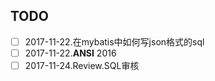 TODO
---

- [ ] 2017-11-22.在mybatis中如何写json格式的sql
- [ ] 2017-11-22.**ANSI** 2016
- [ ] 2017-11-24.Review.SQL审核
